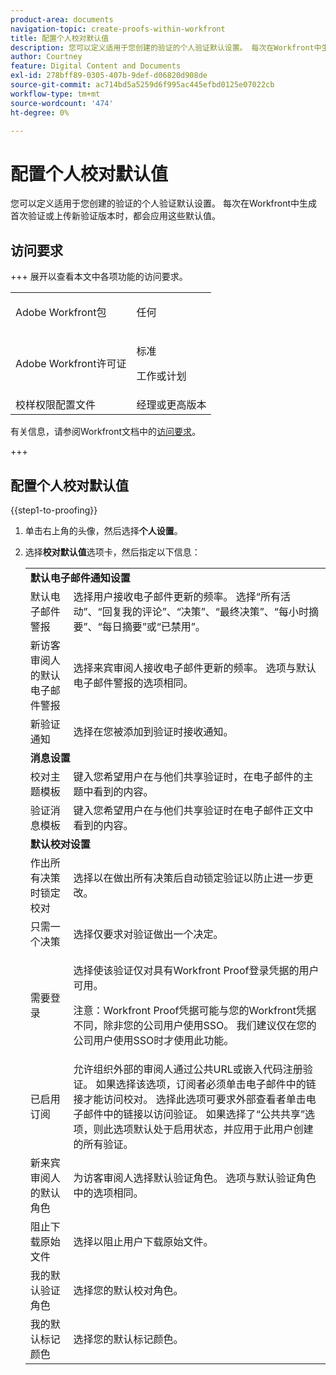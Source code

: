 ```yaml
---
product-area: documents
navigation-topic: create-proofs-within-workfront
title: 配置个人校对默认值
description: 您可以定义适用于您创建的验证的个人验证默认设置。 每次在Workfront中生成首次验证或上传新验证版本时，都会应用这些默认值。
author: Courtney
feature: Digital Content and Documents
exl-id: 278bff89-0305-407b-9def-d06820d908de
source-git-commit: ac714bd5a5259d6f995ac445efbd0125e07022cb
workflow-type: tm+mt
source-wordcount: '474'
ht-degree: 0%

---
```


# 配置个人校对默认值

您可以定义适用于您创建的验证的个人验证默认设置。 每次在Workfront中生成首次验证或上传新验证版本时，都会应用这些默认值。

## 访问要求

+++ 展开以查看本文中各项功能的访问要求。

<table style="table-layout:auto"> 
 <col> 
 <col> 
 <tbody> 
  <tr> 
   <td role="rowheader">Adobe Workfront包</td> 
   <td><p>任何</p></td> 
  </tr> 
  <tr> 
   <td role="rowheader">Adobe Workfront许可证</td> 
   <td>
   <p>标准</p>
    <p>工作或计划</p>
    </td> 
  </tr> 
  <tr> 
   <td role="rowheader">校样权限配置文件 </td> 
   <td>经理或更高版本</td> 
  </tr> 
 </tbody> 
</table>

有关信息，请参阅Workfront文档中的[访问要求](/help/quicksilver/administration-and-setup/add-users/access-levels-and-object-permissions/access-level-requirements-in-documentation.md)。

+++

## 配置个人校对默认值

{{step1-to-proofing}}

1. 单击右上角的头像，然后选择&#x200B;**个人设置**。
1. 选择&#x200B;**校对默认值**&#x200B;选项卡，然后指定以下信息：

   <table style="table-layout:auto"> 
    <col> 
    <col> 
    <tbody> 
     <tr> 
      <td colspan="2"><strong>默认电子邮件通知设置</strong> </td> 
     </tr> 
     <tr> 
      <td>默认电子邮件警报</td> 
      <td>选择用户接收电子邮件更新的频率。 选择“所有活动”、“回复我的评论”、“决策”、“最终决策”、“每小时摘要”、“每日摘要”或“已禁用”。</td> 
     </tr> 
     <tr> 
      <td>新访客审阅人的默认电子邮件警报</td> 
      <td>选择来宾审阅人接收电子邮件更新的频率。 选项与默认电子邮件警报的选项相同。</td> 
     </tr> 
     <tr> 
      <td>新验证通知</td> 
      <td>选择在您被添加到验证时接收通知。</td> 
     </tr> 
     <tr> 
      <td colspan="2"><strong>消息设置</strong> </td> 
     </tr> 
     <tr> 
      <td>校对主题模板</td> 
      <td>键入您希望用户在与他们共享验证时，在电子邮件的主题中看到的内容。</td> 
     </tr> 
     <tr> 
      <td>验证消息模板</td> 
      <td>键入您希望用户在与他们共享验证时在电子邮件正文中看到的内容。</td> 
     </tr> 
     <tr> 
      <td colspan="2"><strong>默认校对设置</strong> </td> 
     </tr> 
     <tr> 
      <td>作出所有决策时锁定校对</td> 
      <td>选择以在做出所有决策后自动锁定验证以防止进一步更改。</td> 
     </tr> 
     <tr> 
      <td>只需一个决策</td> 
      <td>选择仅要求对验证做出一个决定。</td> 
     </tr> 
     <tr> 
      <td>需要登录</td> 
      <td> <p>选择使该验证仅对具有Workfront Proof登录凭据的用户可用。</p> <p>注意：Workfront Proof凭据可能与您的Workfront凭据不同，除非您的公司用户使用SSO。 我们建议仅在您的公司用户使用SSO时才使用此功能。</p> </td> 
     </tr> 
     <tr> 
      <td>已启用订阅</td> 
      <td>允许组织外部的审阅人通过公共URL或嵌入代码注册验证。 如果选择该选项，订阅者必须单击电子邮件中的链接才能访问校对。 选择此选项可要求外部查看者单击电子邮件中的链接以访问验证。 如果选择了“公共共享”选项，则此选项默认处于启用状态，并应用于此用户创建的所有验证。 </td> 
     </tr> 
     <tr> 
      <td>新来宾审阅人的默认角色</td> 
      <td>为访客审阅人选择默认验证角色。 选项与默认验证角色中的选项相同。</td> 
     </tr> 
     <tr> 
      <td>阻止下载原始文件</td> 
      <td>选择以阻止用户下载原始文件。 </td> 
     </tr> 
     <tr> 
      <td>我的默认验证角色</td> 
      <td>选择您的默认校对角色。 </td> 
     </tr> 
     <tr> 
      <td>我的默认标记颜色</td> 
      <td>选择您的默认标记颜色。 </td> 
     </tr> 
    </tbody> 
   </table>
